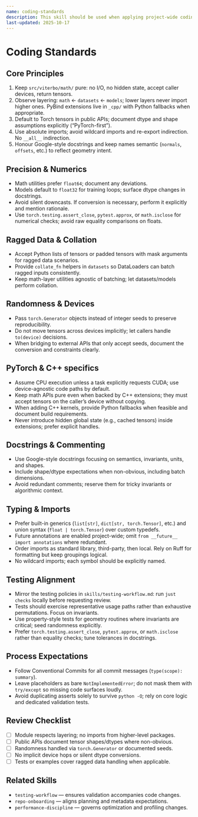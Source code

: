 ```yaml
---
name: coding-standards
description: This skill should be used when applying project-wide coding conventions for PyTorch-first design, math purity, and strict layering.
last-updated: 2025-10-17
---
```


# Coding Standards

## Core Principles

1. Keep `src/viterbo/math/` pure: no I/O, no hidden state, accept caller devices, return tensors.
2. Observe layering: `math` ← `datasets` ← `models`; lower layers never import higher ones. PyBind extensions live in `_cpp/` with Python fallbacks when appropriate.
3. Default to Torch tensors in public APIs; document dtype and shape assumptions explicitly (“PyTorch-first”).
4. Use absolute imports; avoid wildcard imports and re-export indirection. No `__all__` indirection.
5. Honour Google-style docstrings and keep names semantic (`normals`, `offsets`, etc.) to reflect geometry intent.

## Precision & Numerics

- Math utilities prefer `float64`; document any deviations.
- Models default to `float32` for training loops; surface dtype changes in docstrings.
- Avoid silent downcasts. If conversion is necessary, perform it explicitly and mention rationale.
- Use `torch.testing.assert_close`, `pytest.approx`, or `math.isclose` for numerical checks; avoid raw equality comparisons on floats.

## Ragged Data & Collation

- Accept Python lists of tensors or padded tensors with mask arguments for ragged data scenarios.
- Provide `collate_fn` helpers in `datasets` so DataLoaders can batch ragged inputs consistently.
- Keep math-layer utilities agnostic of batching; let datasets/models perform collation.

## Randomness & Devices

- Pass `torch.Generator` objects instead of integer seeds to preserve reproducibility.
- Do not move tensors across devices implicitly; let callers handle `to(device)` decisions.
- When bridging to external APIs that only accept seeds, document the conversion and constraints clearly.

## PyTorch & C++ specifics

- Assume CPU execution unless a task explicitly requests CUDA; use device-agnostic code paths by default.
- Keep math APIs pure even when backed by C++ extensions; they must accept tensors on the caller’s device without copying.
- When adding C++ kernels, provide Python fallbacks when feasible and document build requirements.
- Never introduce hidden global state (e.g., cached tensors) inside extensions; prefer explicit handles.

## Docstrings & Commenting

- Use Google-style docstrings focusing on semantics, invariants, units, and shapes.
- Include shape/dtype expectations when non-obvious, including batch dimensions.
- Avoid redundant comments; reserve them for tricky invariants or algorithmic context.

## Typing & Imports

- Prefer built-in generics (`list[str]`, `dict[str, torch.Tensor]`, etc.) and union syntax (`float | torch.Tensor`) over custom typedefs.
- Future annotations are enabled project-wide; omit `from __future__ import annotations` where redundant.
- Order imports as standard library, third-party, then local. Rely on Ruff for formatting but keep groupings logical.
- No wildcard imports; each symbol should be explicitly named.

## Testing Alignment

- Mirror the testing policies in `skills/testing-workflow.md`: run `just checks` locally before requesting review.
- Tests should exercise representative usage paths rather than exhaustive permutations. Focus on invariants.
- Use property-style tests for geometry routines where invariants are critical; seed randomness explicitly.
- Prefer `torch.testing.assert_close`, `pytest.approx`, or `math.isclose` rather than equality checks; tune tolerances in docstrings.

## Process Expectations

- Follow Conventional Commits for all commit messages (`type(scope): summary`).
- Leave placeholders as bare `NotImplementedError`; do not mask them with `try/except` so missing code surfaces loudly.
- Avoid duplicating asserts solely to survive `python -O`; rely on core logic and dedicated validation tests.

## Review Checklist

- [ ] Module respects layering; no imports from higher-level packages.
- [ ] Public APIs document tensor shapes/dtypes where non-obvious.
- [ ] Randomness handled via `torch.Generator` or documented seeds.
- [ ] No implicit device hops or silent dtype conversions.
- [ ] Tests or examples cover ragged data handling when applicable.

## Related Skills

- `testing-workflow` — ensures validation accompanies code changes.
- `repo-onboarding` — aligns planning and metadata expectations.
- `performance-discipline` — governs optimization and profiling changes.
